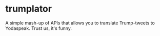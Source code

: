 # trumplator
A simple mash-up of APIs that allows you to translate Trump-tweets to Yodaspeak. Trust us, it's funny.
